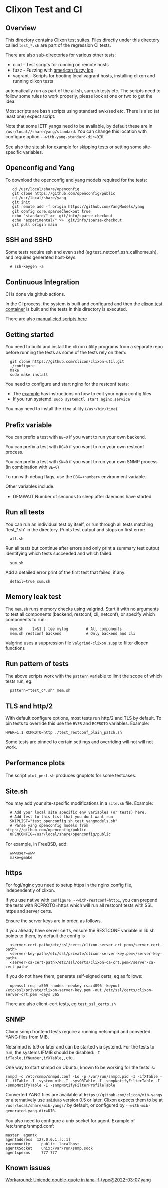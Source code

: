 # Clixon Test and CI

## Overview

This directory contains Clixon test suites. Files directly under this
directory called `test_*.sh` are part of the regression CI tests.

There are also sub-directories for various other tests:
- cicd - Test scripts for running on remote hosts
- fuzz - Fuzzing with [american fuzzy lop](https://github.com/google/AFL/releases)
- vagrant - Scripts for booting local vagrant hosts, installing clixon and running clixon tests

automatically run as part of the all.sh, sum.sh tests etc. The scripts
need to follow some rules to work properly, please look at one or two
to get the idea.

Most scripts are bash scripts using standard awk/sed etc. There is
also (at least one) expect script.

Note that some IETF yangs need to be available, by default these are in `/usr/local//share/yang/standard`. You can change this location with configure option `--with-yang-standard-dir=DIR`

See also the [site.sh](#site-sh) for example for skipping tests or setting some site-specific variables.

## Openconfig and Yang

To download the openconfig and yang models required for the tests:
```
   cd /usr/local/share/openconfig
   git clone https://github.com/openconfig/public
   cd /usr/local/share/yang
   git init
   git remote add -f origin https://github.com/YangModels/yang
   git config core.sparseCheckout true
   echo "standard/" >> .git/info/sparse-checkout
   echo "experimental/" >> .git/info/sparse-checkout
   git pull origin main
```

## SSH and SSHD

Some tests require ssh and even sshd (eg test_netconf_ssh_callhome.sh), and requires generated host-keys:
```
  # ssh-keygen -a
```

## Continuous Integration

CI is done via github actions.

In the CI process, the system is built and configured and then the
[clixon test container](../docker/system) is built and the tests in
this directory is executed.

There are also [manual cicd scripts here](cicd/README.md)

## Getting started

You need to build and install the clixon utility programs from a separate repo
before running the tests as some of the tests rely on them:
```
  git clone https://github.com/clicon/clixon-util.git
  ./configure
  make
  sudo make install
```

You need to configure and start nginx for the restconf tests:
* The [example](../example/main/README.md) has instructions on how to edit your nginx config files
* If you run systemd: `sudo systemctl start nginx.service`

You may need to install the `time` utility (`/usr/bin/time`). 

## Prefix variable

You can prefix a test with `BE=0` if you want to run your own backend.

You can prefix a test with `RC=0` if you want to run your own restconf process.

You can prefix a test with `SN=0` if you want to run your own SNMP process (in combination with `BE=0`)

To run with debug flags, use the `DBG=<number>` environment variable.

Other variables include:
* DEMWAIT Number of seconds to sleep after daemons have started

## Run all tests

You can run an individual test by itself, or run through all tests matching 'test_*.sh' in the directory. Prints test output and stops on first error:
```
  all.sh
```

Run all tests but continue after errors and only print a summary test output identifying which tests succeeded and which failed:
```
  sum.sh
```

Add a detailed error print of the first test that failed, if any:
```
  detail=true sum.sh
```

## Memory leak test
The `mem.sh` runs memory checks using valgrind. Start it with no arguments to test all components (backend, restconf, cli, netconf), or specify which components to run:
```
  mem.sh    2>&1 | tee mylog        # All components
  mem.sh restconf backend           # Only backend and cli
```

Valgrind uses a suppression file `valgrind-clixon.supp` to filter dlopen functions

## Run pattern of tests

The above scripts work with the `pattern` variable to limit the scope of which tests run, eg:
```
  pattern="test_c*.sh" mem.sh
```

## TLS and http/2

With default configure options, most tests run http/2 and TLS by
default. To pin tests to override this use the `HVER` and `RCPROTO` variables. Example:
```
HVER=1.1 RCPROTO=http ./test_restconf_plain_patch.sh
```

Some tests are pinned to certain settings and overriding will not will not work.

## Performance plots

The script `plot_perf.sh` produces gnuplots for some testcases.

## Site.sh
You may add your site-specific modifications in a `site.sh` file. Example:
```
  # Add your local site specific env variables (or tests) here.
  # Add test to this list that you dont want run
  SKIPLIST="test_openconfig.sh test_yangmodels.sh"
  # Parse yang openconfig models from https://github.com/openconfig/public
  OPENCONFIG=/usr/local/share/openconfig/public
```

For example, in FreeBSD, add:
```
  wwwuser=www
  make=gmake
```

## https

For fcgi/nginx you need to setup https in the nginx config file, independently of clixon.

If you use native with `configure --with-restconf=http1`, you can prepend the tests with RCPROTO=https which will run all restconf tests with SSL https and server certs.

Ensure the server keys are in order, as follows.

If you already have server certs, ensure the RESTCONF variable in lib.sh points to them, by default the config is
```
  <server-cert-path>/etc/ssl/certs/clixon-server-crt.pem</server-cert-path>
  <server-key-path>/etc/ssl/private/clixon-server-key.pem</server-key-path>
  <server-ca-cert-path>/etc/ssl/certs/clixon-ca-crt.pem</server-ca-cert-path>
```

If you do not have them, generate self-signed certs, eg as follows:
```
  openssl req -x509 -nodes -newkey rsa:4096 -keyout /etc/ssl/private/clixon-server-key.pem -out /etc/ssl/certs/clixon-server-crt.pem -days 365
```

There are also client-cert tests, eg `test_ssl_certs.sh`

## SNMP

Clixon snmp frontend tests require a running netsnmpd and converted YANG files from MIB.

Netsnmpd is 5.9 or later and can be started via systemd. For the tests
to run, the systems IFMIB should be disabled: `-I -ifTable,ifNumber,ifXTable,`, etc.

One way to start snmpd on Ubuntu, known to be working for the tests is:
```
snmpd -c /etc/snmp/snmpd.conf -Lo -p /var/run/snmpd.pid -I -ifXTable -I -ifTable -I -system_mib -I -sysORTable -I -snmpNotifyFilterTable -I -snmpNotifyTable -I -snmpNotifyFilterProfileTable
```

Converted YANG files are available at `https://github.com/clicon/mib-yangs` or alternatively use `smidump` version 0.5 or later. Clixon expects them to be at `/usr/local/share/mib-yangs/` by default, or configured by `--with-mib-generated-yang-dir=DIR`.

You also need to configure a unix socket for agent. Example of /etc/snmp/snmpd.conf:
```
master  agentx
agentaddress  127.0.0.1,[::1]
rwcommunity     public  localhost
agentXSocket    unix:/var/run/snmp.sock
agentxperms     777 777
```

## Known issues

[Workaround: Unicode double-quote in iana-if-type@2022-03-07.yang](https://github.com/clicon/clixon/issues/315)

